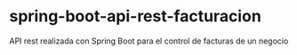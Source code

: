 # spring-boot-api-rest-facturacion
API rest realizada con Spring Boot para el control de facturas de un negocio
